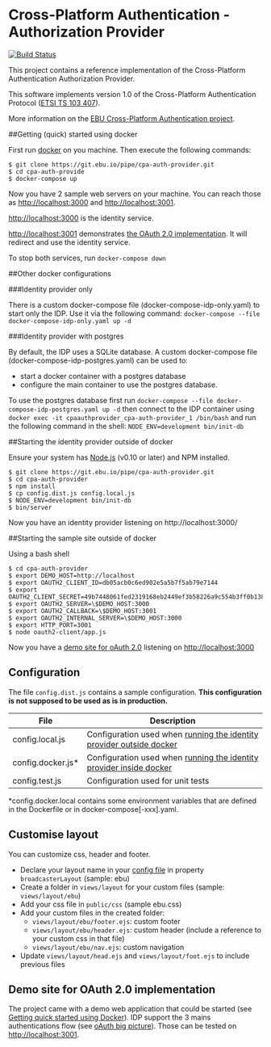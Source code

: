 # Cross-Platform Authentication - Authorization Provider

[![Build Status](https://travis-ci.org/ebu/cpa-auth-provider.svg?branch=develop)](https://travis-ci.org/ebu/cpa-auth-provider)

This project contains a reference implementation of the Cross-Platform
Authentication Authorization Provider.

This software implements version 1.0 of the Cross-Platform Authentication Protocol ([ETSI TS 103 407](https://portal.etsi.org/webapp/WorkProgram/Report_WorkItem.asp?WKI_ID=47970)).

More information on the [EBU Cross-Platform Authentication project](http://tech.ebu.ch/cpa).

##Getting (quick) started using docker

First run [docker](https://www.docker.com/) on you machine.
Then execute the following commands:

```
$ git clone https://git.ebu.io/pipe/cpa-auth-provider.git
$ cd cpa-auth-provide
$ docker-compose up
```

Now you have 2 sample web servers on your machine.
You can reach those as [http://localhost:3000](http://localhost:3000) and [http://localhost:3001](http://localhost:3001).

[http://localhost:3000](http://localhost:3000) is the identity service.

[http://localhost:3001](http://localhost:3001) demonstrates [the OAuth 2.0 implementation](#demo-site-for-oauth-20-implementation). It will redirect and use the identity service.

To stop both services, run `docker-compose down`

##Other docker configurations

###Identity provider only

There is a custom docker-compose file (docker-compose-idp-only.yaml) to start only the IDP. Use it via the following command: `docker-compose --file docker-compose-idp-only.yaml up -d`

###Identity provider with postgres

By default, the IDP uses a SQLite database. 
A custom docker-compose file (docker-compose-idp-postgres.yaml) can be used to:
- start a docker container with a postgres database
- configure the main container to use the postgres database.

To use the postgres database first run `docker-compose --file docker-compose-idp-postgres.yaml up -d` then connect to the IDP container using `docker exec -it cpaauthprovider_cpa-auth-provider_1 /bin/bash` and run the following command in the shell: `NODE_ENV=development bin/init-db`


##Starting the identity provider outside of docker

Ensure your system has [Node.js](http://nodejs.org/) (v0.10 or later) and NPM installed.

```
$ git clone https://git.ebu.io/pipe/cpa-auth-provider.git
$ cd cpa-auth-provider
$ npm install
$ cp config.dist.js config.local.js
$ NODE_ENV=development bin/init-db
$ bin/server
```

Now you have an identity provider listening on http://localhost:3000/

##Starting the sample site outside of docker

Using a bash shell

```
$ cd cpa-auth-provider
$ export DEMO_HOST=http://localhost
$ export OAUTH2_CLIENT_ID=db05acb0c6ed902e5a5b7f5ab79e7144
$ export OAUTH2_CLIENT_SECRET=49b7448061fed2319168eb2449ef3b58226a9c554b3ff0b138abe8ffad98
$ export OAUTH2_SERVER=\$DEMO_HOST:3000
$ export OAUTH2_CALLBACK=\$DEMO_HOST:3001
$ export OAUTH2_INTERNAL_SERVER=\$DEMO_HOST:3000
$ export HTTP_PORT=3001
$ node oauth2-client/app.js
```

Now you have a [demo site for oAuth 2.0](#demo-site-for-oauth-20-implementation) listening on [http://localhost:3000](http://localhost:3000)


## Configuration

The file `config.dist.js` contains a sample configuration. **This configuration is not supposed to be used as is in production.**

| File | Description |
| ----------------- | ----------- |
| config.local.js   | Configuration used when [running the identity provider outside docker](#starting-the-identitiy-provider-outside-of-docker)  |
| config.docker.js\*  | Configuration used when [running the identity provider inside docker](#getting-quick-started-using-docker) |
| config.test.js    | Configuration used for unit tests |

\*config.docker.local contains some environment variables that are defined in the Dockerfile or in docker-compose\[-xxx\].yaml.

## Customise layout

You can customize css, header and footer.

- Declare your layout name in your [config file](#configuration) in property `broadcasterLayout` (sample: ebu)
- Create a folder in `views/layout` for your custom files (sample: `views/layout/ebu`)
- Add your css file in `public/css` (sample ebu.css)
- Add your custom files in the created folder: 
	- `views/layout/ebu/footer.ejs`: custom footer
	- `views/layout/ebu/header.ejs`: custom header (include a reference to your custom css in that file)
	- `views/layout/ebu/nav.ejs`: custom navigation
- Update `views/layout/head.ejs` and `views/layout/foot.ejs` to include previous files


## Demo site for OAuth 2.0 implementation

The project came with a demo web application that could be started (see [Getting quick started using Docker](#getting-quick-started-using-docker)).
IDP support the 3 mains authentications flow (see [oAuth big picture](./oAuthBigPicture.md)). Those can be tested on [http://localhost:3001](http://localhost:3001).


